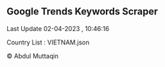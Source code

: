 

## Google Trends Keywords Scraper 
 
Last Update 02-04-2023 , 10:46:16

Country List :
VIETNAM.json



© Abdul Muttaqin 
